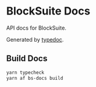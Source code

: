 # BlockSuite Docs

API docs for BlockSuite.

Generated by [typedoc](https://typedoc.org/).

## Build Docs

```bash
yarn typecheck
yarn af bs-docs build
```
